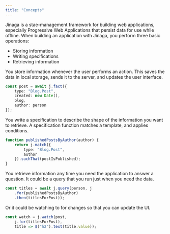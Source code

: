 ```yaml
---
title: "Concepts"
---
```


Jinaga is a stae-management framework for building web applications, especially Progressive Web Applications that persist data for use while offline.
When building an application with Jinaga, you perform three basic operations:

- Storing information
- Writing specifications
- Retrieving information

You store information whenever the user performs an action.
This saves the data in local storage, sends it to the server, and updates the user interface.

```typescript
const post = await j.fact({
    type: "Blog.Post",
    created: new Date(),
    blog,
    author: person
});
```

You write a specification to describe the shape of the information you want to retrieve.
A specification function matches a template, and applies conditions.

```typescript
function publishedPostsByAuthor(author) {
    return j.match({
        type: "Blog.Post",
        author
    }).suchThat(postIsPublished);
}
```

You retrieve information any time you need the application to answer a question.
It could be a query that you run just when you need the data.

```typescript
const titles = await j.query(person, j
    .for(publishedPostsByAuthor)
    .then(titlesForPost));
```

Or it could be watching to for changes so that you can update the UI.

```typescript
const watch = j.watch(post,
    j.for(titlesForPost),
    title => $("h2").text(title.value));
```